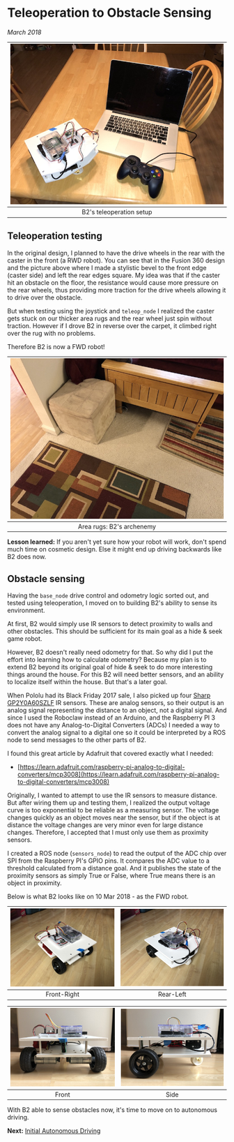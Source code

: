 # Teleoperation to Obstacle Sensing

_March 2018_

|![](/b2/images/2wd-base/20180310/teleop_setup.jpg)|
|:---:|
| B2's teleoperation setup|

## Teleoperation testing
In the original design, I planned to have the drive wheels in the rear with the caster in the front (a RWD robot). You can see that in the Fusion 360 design and the picture above where I made a stylistic bevel to the front edge (caster side) and left the rear edges square. My idea was that if the caster hit an obstacle on the floor, the resistance would cause more pressure on the rear wheels, thus providing more traction for the drive wheels allowing it to drive over the obstacle.

But when testing using the joystick and `teleop_node` I realized the caster gets stuck on our thicker area rugs and the rear wheel just spin without traction. However if I drove B2 in reverse over the carpet, it climbed right over the rug with no problems. 

Therefore B2 is now a FWD robot!

|![](/b2/images/2wd-base/area_rugs.jpg)|
|:---:|
|Area rugs: B2's archenemy|


**Lesson learned:** If you aren't yet sure how your robot will work, don't spend much time on cosmetic design. Else it might end up driving backwards like B2 does now.

## Obstacle sensing
Having the `base_node` drive control and odometry logic sorted out, and tested using teleoperation, I moved on to building B2's ability to sense its environment.

At first, B2 would simply use IR sensors to detect proximity to walls and other obstacles. This should be sufficient for its main goal as a hide & seek game robot. 

However, B2 doesn't really need odometry for that. So why did I put the effort into learning how to calculate odometry? Because my plan is to extend B2 beyond its original goal of hide & seek to do more interesting things around the house. For this B2 will need better sensors, and an ability to localize itself within the house. But that's a later goal.

When Pololu had its Black Friday 2017 sale, I also picked up four [Sharp GP2Y0A60SZLF](https://www.pololu.com/product/2474) IR sensors. These are analog sensors, so their output is an analog signal representing the distance to an object, not a digital signal. And since I used the Roboclaw instead of an Arduino, and the Raspberry PI 3 does not have any Analog-to-Digital Converters (ADCs) I needed a way to convert the analog signal to a digital one so it could be interpreted by a ROS node to send messages to the other parts of B2.

I found this great article by Adafruit that covered exactly what I needed:

* [https://learn.adafruit.com/raspberry-pi-analog-to-digital-converters/mcp3008](https://learn.adafruit.com/raspberry-pi-analog-to-digital-converters/mcp3008)

Originally, I wanted to attempt to use the IR sensors to measure distance. But after wiring them up and testing them, I realized the output voltage curve is too exponential to be reliable as a measuring sensor. The voltage changes quickly as an object moves near the sensor, but if the object is at distance the voltage changes are very minor even for large distance changes. Therefore, I accepted that I must only use them as proximity sensors.

I created a ROS node (`sensors_node`) to read the output of the ADC chip over SPI from the Raspberry PI's GPIO pins. It compares the ADC value to a threshold calculated from a distance goal. And it publishes the state of the proximity sensors as simply True or False, where True means there is an object in proximity.

Below is what B2 looks like on 10 Mar 2018 - as the FWD robot.

|![B2 on 10 Mar 2018](/b2/images/2wd-base/20180310/angle2_20180310.jpg)|![B2 on 10 Mar 2018](/b2/images/2wd-base/20180310/angle1_20180310.jpg)|
|:----:|:----:|
|Front-Right|Rear-Left|

|![B2 front on 10 Mar 2018](/b2/images/2wd-base/20180310/front_20180310.jpg)|![B2 side on 10 Mar 2018](/b2/images/2wd-base/20180310/side_20180310.jpg)|
|:----:|:----:|
|Front|Side|

With B2 able to sense obstacles now, it's time to move on to autonomous driving.

**Next:** [Initial Autonomous Driving](/b2/2wd-base/Initial-Autonomous-Driving)